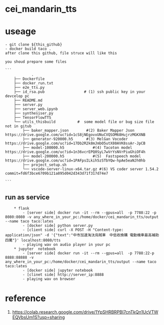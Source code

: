 # cei_mandarin_tts
# useage
    - git clone ${this_github}
    - docker build taco .
    after clone this github, file struce will like this

    you shoud prepare some files
    
    ```
                .
        ├── Dockerfile
        ├── docker_run.txt
        ├── e2e_tts.py
        ├── id_rsa.pub                  # (1) ssh public key in your devcelop pc
        ├── README.md
        ├── server.py
        ├── server_web.ipynb
        ├── synthesiser.py
        ├── TensorFlowTTS
        └── utils_thisbuild          #  some model file or bug size file not in gitub
            ├── baker_mapper.json        #(2) Baker Mapper Json https://drive.google.com/uc?id=1cS8jNEgovxUNuCVQSOM68HujrzMGKXNB
            ├── generator-920000.h5      #(3) MelGan Vocoder https://drive.google.com/uc?id=17Db2R2k8mJmbO5utX80AVK8ssAr-JpCB
            ├── model-100000.h5             #(4) Tacoton model https://drive.google.com/uc?id=1n36vcrEPQ0SyL7wVrYsNVrPiuGhiOF4h
            ├── model-200000.h5             #(5)  Fastspeech model https://drive.google.com/uc?id=1PAFpsILkih5zSTbYQw-hpAe5eaNJh0hb
            ├── project_setup.sh
            └── vscode-server-linux-x64.tar.gz #(6) VS coder server 1.54.2 commit=fd6f3bce6709b121a895d042d343d71f317d74e7

    ```
## run as service
        * flask
            - [server side] docker run -it --rm --gpus=all  -p 7788:22 -p 8080:8080 -v any_where_in_your_pc:/home/docker/cei_mandarin_tts/output --name taco taco:lates
            - [docker side] python server.py
            - [client side] curl -X POST -H "Content-type: application/json" -d '{"text":"中市加速淘汰烏賊車　中低收換購 電動機車最高補助四萬"}' localhost:8080/tts
            - playing wav on audio player in your pc
        * jupyter  notebook
            - [server side] docker run -it --rm --gpus=all  -p 7788:22-p 8888:88888 -v any_where_in_your_pc:/home/docker/cei_mandarin_tts/output --name taco taco:lates
            - [docker side] jupyter notebook
            - [clinet side] http://server_ip:8888
            - playing wav on browser


# reference
 1. https://colab.research.google.com/drive/1YpSHRBRPBI7cnTkQn1UcVTWEQVbsUm1S?usp=sharing
